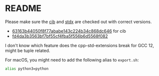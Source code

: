# README

Please make sure the [cib](https://github.com/intel/compile-time-init-build) and [stdx](https://github.com/intel/cpp-std-extensions)
are checked out with correct versions.

- [63163b44050f8f77ababe143c224b34c868dc646](https://github.com/intel/compile-time-init-build/commit/63163b44050f8f77ababe143c224b34c868dc646) for cib
- [fd4da3b3563bf7bf55cf4fba5f556b6d5568f082](https://github.com/intel/cpp-std-extensions/commit/fd4da3b3563bf7bf55cf4fba5f556b6d5568f082)

I don't know which feature does the cpp-std-extensions break for GCC 12, might be tuple related.

For macOS, you might need to add the following alias to `export.sh`:

```bash
alias python3=python
```
